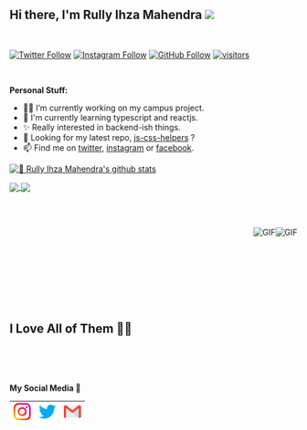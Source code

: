 ## Hi there, I'm Rully Ihza Mahendra <img src="https://github.com/TheDudeThatCode/TheDudeThatCode/blob/master/Assets/Hi.gif" width="29px">

<br>

[![Twitter Follow](https://img.shields.io/twitter/follow/rullyihza_?label=Follow&style=social)](https://twitter.com/rullyihza_)
[![Instagram Follow](https://img.shields.io/twitter/url?color=Follow&label=Follow&logo=instagram&style=social&url=https%3A%2F%2Finstagram.com%2Frllyhz)](https://instagram.com/rllyhz)
[![GitHub Follow](https://img.shields.io/github/followers/rllyhz?label=Follow&style=social)](https://github.com/rllyhz)
[![visitors](https://visitor-badge.laobi.icu/badge?page_id=rllyhz)](https://github.com/rllyhz)

<br>

**Personal Stuff:**
- 👨‍💻 I’m currently working on my campus project.
- 🌱 I'm currently learning typescript and reactjs.
- ✨ Really interested in backend-ish things.
- 🤔 Looking for my latest repo, [js-css-helpers](https://github.com/rllyhz/js-and-css-helpers) ?
- 📫 Find me on [twitter](https://twitter.com/rullyihza_), [instagram](https://twitter.com/rllyhz) or [facebook](https://www.facebook.com/rully.ihza/).


[![🦉 Rully Ihza Mahendra's github stats](https://github-readme-stats.vercel.app/api?username=rllyhz&show_icons=true&hide_border=true&hide=issues&theme=radical)](https://github.com/rllyhz)

<a href="https://github.com/rllyhz">
  <img align="center" src="https://github-readme-stats.vercel.app/api/top-langs/?username=rllyhz&theme=dark&hide_langs_below=1" />
</a>

<a href="https://github.com/rllyhz/css-and-js-helpers">
 <img align="center" src="https://github-readme-stats.vercel.app/api/pin/?username=rllyhz&repo=js-and-css-helpers&theme=dark" />
</a>

<br><br>
<!--  -->

<!-- <img align="right" alt="GIF" height="130px" src="https://i.giphy.com/media/LMt9638dO8dftAjtco/200.webp" /> -->
[<img align="right" alt="GIF" height="120px" src="https://media3.giphy.com/media/ln7z2eWriiQAllfVcn/200w.webp"/>](https://github.com/rllyhz)
[<img align="right" alt="GIF" height="170px" src="https://media.giphy.com/media/5vg7AyX4KemvJwmPBr/giphy.gif" />](https://github.com/rllyhz)

<br><br><br><br><br><br><br><br>

## **I Love All of Them 💙🦉**

<br>

<h3 style="margin-top:3rem;"></h3>

**My Social Media 🦉**

| [<img src="images/Instagram.svg" width="30px" />](https://instagram.com/rllyhz) | [<img src="images/Twitter.svg" width="30px" />](https://twitter.com/rullyihza_) | [<img src="images/Gmail.svg" width="30px" />](mailto:rullyihza00@gmail.com) |
|  --  | --   |  --  |

<!-- https://cdn.svgporn.com/logos/html-5.svg
https://cdn.svgporn.com/logos/css-3.svg
https://cdn.svgporn.com/logos/javascript.svg
https://cdn.svgporn.com/logos/vue.svg
https://cdn.svgporn.com/logos/webpack.svg
https://cdn.svgporn.com/logos/eslint.svg
https://cdn.svgporn.com/logos/git-icon.svg
https://cdn.svgporn.com/logos/visual-studio-code.svg
https://cdn.svgporn.com/logos/less.svg
https://cdn.svgporn.com/logos/sass.svg
https://cdn.svgporn.com/logos/tailwindcss-icon.svg
https://cdn.svgporn.com/logos/netlify.svg -->
